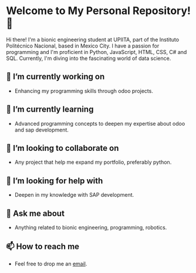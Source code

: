 # Welcome to My Personal Repository! 👋

Hi there! I'm a bionic engineering student at UPIITA, part of the Instituto Politécnico Nacional, based in Mexico City. I have a passion for programming and I'm proficient in Python, JavaScript, HTML, CSS, C# and SQL. Currently, I'm diving into the fascinating world of data science.

## 🔭 I’m currently working on
- Enhancing my programming skills through odoo projects.

## 🌱 I’m currently learning
- Advanced programming concepts to deepen my expertise about odoo and sap development.

## 👯 I’m looking to collaborate on
- Any project that help me expand my portfolio, preferably python.

## 🤔 I’m looking for help with
- Deepen in my knowledge with SAP development.

## 💬 Ask me about
- Anything related to bionic engineering, programming, robotics.

## 📫 How to reach me
- Feel free to drop me an [email](mailto:d.alcazar@icloud.com).
<!-- Connect with me on [LinkedIn](https://www.linkedin.com/in/yourusername/). --> 


<!--
### Hi there 👋

**D-Alcazar/D-Alcazar** is a ✨ _special_ ✨ repository because its `README.md` (this file) appears on your GitHub profile.

Here are some ideas to get you started:

- 🔭 I’m currently working on ...
- 🌱 I’m currently learning ...
- 👯 I’m looking to collaborate on ...
- 🤔 I’m looking for help with ...
- 💬 Ask me about ...
- 📫 How to reach me: ...
- 😄 Pronouns: ...
- ⚡ Fun fact: ...
-->

